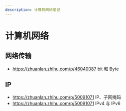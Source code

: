 ```yaml
---
description: 计算机网络笔记
---
```


# 计算机网络

## 网络传输

* https://zhuanlan.zhihu.com/p/46040087 bit 和 Byte

## IP

* https://zhuanlan.zhihu.com/p/50091071 IP、子网掩码
* https://zhuanlan.zhihu.com/p/50091071 IPv4 与 IPv6